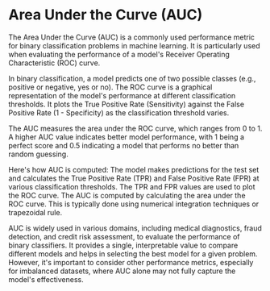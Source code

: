 # Area Under the Curve (AUC)

The Area Under the Curve (AUC) is a commonly used performance metric for binary classification problems in machine learning. It is particularly used when evaluating the performance of a model's Receiver Operating Characteristic (ROC) curve.

In binary classification, a model predicts one of two possible classes (e.g., positive or negative, yes or no). The ROC curve is a graphical representation of the model's performance at different classification thresholds. It plots the True Positive Rate (Sensitivity) against the False Positive Rate (1 - Specificity) as the classification threshold varies.

The AUC measures the area under the ROC curve, which ranges from 0 to 1. A higher AUC value indicates better model performance, with 1 being a perfect score and 0.5 indicating a model that performs no better than random guessing. 

Here's how AUC is computed: The model makes predictions for the test set and calculates the True Positive Rate (TPR) and False Positive Rate (FPR) at various classification thresholds. The TPR and FPR values are used to plot the ROC curve. The AUC is computed by calculating the area under the ROC curve. This is typically done using numerical integration techniques or trapezoidal rule.

AUC is widely used in various domains, including medical diagnostics, fraud detection, and credit risk assessment, to evaluate the performance of binary classifiers. It provides a single, interpretable value to compare different models and helps in selecting the best model for a given problem. However, it's important to consider other performance metrics, especially for imbalanced datasets, where AUC alone may not fully capture the model's effectiveness.

